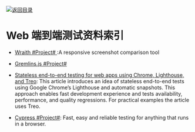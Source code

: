 [![返回目录](https://parg.co/UGo)](https://parg.co/b4z) 

# Web 端到端测试资料索引

- [Wraith #Project# ](https://github.com/bbc-news/wraith):A responsive screenshot comparison tool

- [Gremlins.js #Project# ](https://github.com/marmelab/gremlins.js)

- [Stateless end-to-end testing for web apps using Chrome, Lighthouse, and Treo](https://hackernoon.com/stateless-end-to-end-testing-for-web-apps-7b54855f3c48?source=linkShare-fe48c4221a4c-1508838031): This article introduces an idea of stateless end-to-end tests using Google Chrome’s Lighthouse and automatic snapshots. This approach enables fast development experience and tests availability, performance, and quality regressions. For practical examples the article uses Treo.

- [Cypress #Project#](https://github.com/cypress-io/cypress): Fast, easy and reliable testing for anything that runs in a browser.
